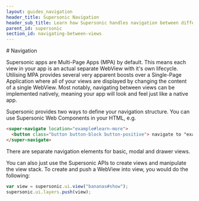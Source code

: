 ```yaml
---
layout: guides_navigation
header_title: Supersonic Navigation
header_sub_title: Learn how Supersonic handles navigation between different views.
parent_id: supersonic
section_id: navigating-between-views
---
```


<section class="docs-section" id="navigating-between-views">
# Navigation

Supersonic apps are Multi-Page Apps (MPA) by default. This means each view in your app is an actual separate WebView with it's own lifecycle. Utilising MPA provides several very apparent boosts over a Single-Page Application where all of your views are displayed by changing the content of a single WebView. Most notably, navigating between views can be implemented natively, meaning your app will look and feel just like a native app.

Supersonic provides two ways to define your navigation structure. You can use Supersonic Web Components in your HTML, e.g.

```html
<super-navigate location="example#learn-more">
  <button class="button button-block button-positive"> navigate to "example/learn-more.html"</button>
</super-navigate>
```

There are separate navigation elements for basic, modal and drawer views.

You can also just use the Supersonic APIs to create views and manipulate the view stack. To create and push a WebView into view, you would do the following:

```javascript
var view = supersonic.ui.view("bananas#show");
supersonic.ui.layers.push(view);
```

</section>